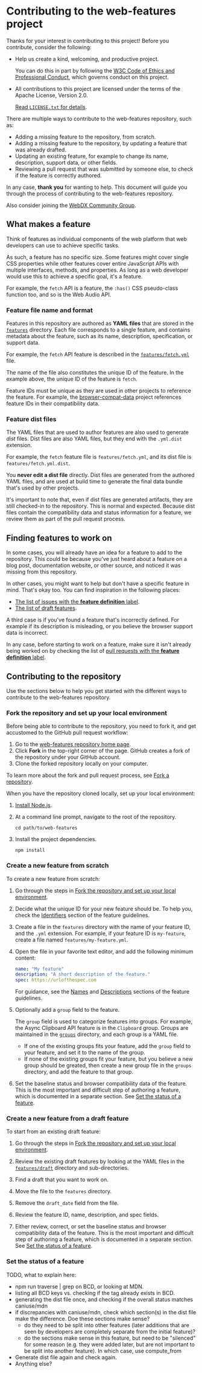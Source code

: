 # Contributing to the web-features project

Thanks for your interest in contributing to this project! Before you contribute, consider the following:

* Help us create a kind, welcoming, and productive project.
 
  You can do this in part by following the [W3C Code of Ethics and Professional Conduct](https://www.w3.org/Consortium/cepc/), which governs conduct on this project.

* All contributions to this project are licensed under the terms of the Apache License, Version 2.0.
 
  [Read `LICENSE.txt` for details](../LICENSE.txt).

There are multiple ways to contribute to the web-features repository, such as:

* Adding a missing feature to the repository, from scratch.
* Adding a missing feature to the repository, by updating a feature that was already drafted.
* Updating an existing feature, for example to change its name, description, support data, or other fields.
* Reviewing a pull request that was submitted by someone else, to check if the feature is correctly authored.

In any case, **thank you** for wanting to help. This document will guide you through the process of contributing to the web-features repository.

Also consider joining the [WebDX Community Group](https://www.w3.org/community/webdx/).

## What makes a feature

Think of features as individual components of the web platform that web developers can use to achieve specific tasks.

As such, a feature has no specific size. Some features might cover single CSS properties while other features cover entire JavaScript APIs with multiple interfaces, methods, and properties. As long as a web developer would use this to achieve a specific goal, it's a feature. 

For example, the `fetch` API is a feature, the `:has()` CSS pseudo-class function too, and so is the Web Audio API.

### Feature file name and format

Features in this repository are authored as **YAML files** that are stored in the [`features`](https://github.com/web-platform-dx/web-features/tree/main/features) directory. Each file corresponds to a single feature, and contains metadata about the feature, such as its name, description, specification, or support data.

For example, the `fetch` API feature is described in the [`features/fetch.yml`](https://github.com/web-platform-dx/web-features/blob/main/features/fetch.yml) file.

The name of the file also constitutes the unique ID of the feature. In the example above, the unique ID of the feature is `fetch`.

Feature IDs must be unique as they are used in other projects to reference the feature. For example, the [browser-compat-data](https://github.com/mdn/browser-compat-data/) project references feature IDs in their compatibility data.

### Feature dist files

The YAML files that are used to author features are also used to generate _dist_ files. Dist files are also YAML files, but they end with the `.yml.dist` extension.

For example, the `fetch` feature file is `features/fetch.yml`, and its dist file is `features/fetch.yml.dist`.

You **never edit a dist file** directly. Dist files are generated from the authored YAML files, and are used at build time to generate the final data bundle that's used by other projects.

It's important to note that, even if dist files are generated artifacts, they are still checked-in to the repository. This is normal and expected. Because dist files contain the compatibility data and status information for a feature, we review them as part of the pull request process.

## Finding features to work on

In some cases, you will already have an idea for a feature to add to the repository. This could be because you've just heard about a feature on a blog post, documentation website, or other source, and noticed it was missing from this repository.

In other cases, you might want to help but don't have a specific feature in mind. That's okay too. You can find inspiration in the following places:

* [The list of issues with the **feature definition** label](https://github.com/web-platform-dx/web-features/issues?q=is%3Aopen+is%3Aissue+label%3A%22feature+definition%22).
* [The list of draft features](https://github.com/web-platform-dx/web-features/tree/main/features/draft).

A third case is if you've found a feature that's incorrectly defined. For example if its description is misleading, or you believe the browser support data is incorrect.

In any case, before starting to work on a feature, make sure it isn't already being worked on by checking the list of [pull requests with the **feature definition** label](https://github.com/web-platform-dx/web-features/pulls?q=is%3Aopen+is%3Apr+label%3A%22feature+definition%22).

## Contributing to the repository

Use the sections below to help you get started with the different ways to contribute to the web-features repository.

### Fork the repository and set up your local environment

Before being able to contribute to the repository, you need to fork it, and get accustomed to the GitHub pull request workflow:

1. Go to the [web-features repository home page](https://github.com/web-platform-dx/web-features).
1. Click **Fork** in the top-right corner of the page. GitHub creates a fork of the repository under your GitHub account.
1. Clone the forked repository locally on your computer.

To learn more about the fork and pull request process, see [Fork a repository](https://docs.github.com/en/pull-requests/collaborating-with-pull-requests/working-with-forks/fork-a-repo).

When you have the repository cloned locally, set up your local environment:

1. [Install Node.js](https://nodejs.org).
1. At a command line prompt, navigate to the root of the repository.

   `cd path/to/web-features`

1. Install the project dependencies.

   `npm install`

### Create a new feature from scratch

To create a new feature from scratch:

1. Go through the steps in [Fork the repository and set up your local environment](#fork-the-repository-and-set-up-your-local-environment).

1. Decide what the unique ID for your new feature should be. To help you, check the [Identifiers](./guidelines.md#identifiers) section of the feature guidelines.

1. Create a file in the `features` directory with the name of your feature ID, and the `.yml` extension. For example, if your feature ID is `my-feature`, create a file named `features/my-feature.yml`.

1. Open the file in your favorite text editor, and add the following minimum content:

   ```yaml
   name: "My feature"
   description: "A short description of the feature."
   spec: https://urlofthespec.com
   ```

   For guidance, see the [Names](./guidelines.md#names) and [Descriptions](./guidelines.md#descriptions) sections of the feature guidelines.

1. Optionally add a `group` field to the feature.

   The `group` field is used to categorize features into groups. For example, the Async Clipboard API feature is in the `Clipboard` group. Groups are maintained in the [`groups`](https://github.com/web-platform-dx/web-features/tree/main/groups) directory, and each group is a YAML file.

   * If one of the existing groups fits your feature, add the `group` field to your feature, and set it to the name of the group.
   * If none of the existing groups fit your feature, but you believe a new group should be greated, then create a new group file in the `groups` directory, and add the feature to that group.

1. Set the baseline status and browser compatibility data of the feature. This is the most important and difficult step of authoring a feature, which is documented in a separate section. See [Set the status of a feature](#set-the-status-of-a-feature).

### Create a new feature from a draft feature

To start from an existing draft feature:

1. Go through the steps in [Fork the repository and set up your local environment](#fork-the-repository-and-set-up-your-local-environment).

1. Review the existing draft features by looking at the YAML files in the [`features/draft`](https://github.com/web-platform-dx/web-features/tree/main/features/draft) directory and sub-directories.

1. Find a draft that you want to work on.

1. Move the file to the `features` directory.

1. Remove the `draft_date` field from the file.

1. Review the feature ID, name, description, and spec fields.

1. Either review, correct, or set the baseline status and browser compatibility data of the feature. This is the most important and difficult step of authoring a feature, which is documented in a separate section. See [Set the status of a feature](#set-the-status-of-a-feature).

### Set the status of a feature

TODO, what to explain here:
* npm run traverse | grep on BCD, or looking at MDN.
* listing all BCD keys vs. checking if the tag already exists in BCD.
* generating the dist file once, and checking if the overall status matches caniuse/mdn
* if discrepancies with caniuse/mdn, check which section(s) in the dist file make the difference. Doe these sections make sense?
  * do they need to be split into other features (later additions that are seen by developers are completely separate from the initial feature)?
  * do the sections make sense in this feature, but need to be "silenced" for some reason (e.g. they were added later, but are not important to be split into another feature). In which case, use compute_from
* Generate dist file again and check again.
* Anything else?
